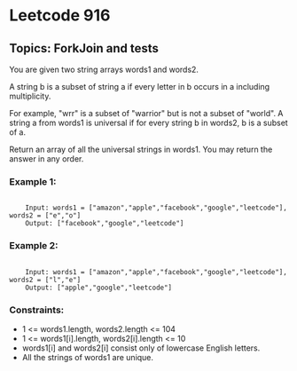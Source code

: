 # Leetcode 916
## Topics: ForkJoin and tests
You are given two string arrays words1 and words2.

A string b is a subset of string a if every letter in b occurs in a including multiplicity.

For example, "wrr" is a subset of "warrior" but is not a subset of "world".
A string a from words1 is universal if for every string b in words2, b is a subset of a.

Return an array of all the universal strings in words1. You may return the answer in any order.

 

### Example 1:

<pre><code>
    Input: words1 = ["amazon","apple","facebook","google","leetcode"], words2 = ["e","o"]
    Output: ["facebook","google","leetcode"]
</code></pre>

### Example 2:

<pre><code>
    Input: words1 = ["amazon","apple","facebook","google","leetcode"], words2 = ["l","e"]
    Output: ["apple","google","leetcode"]
</code></pre> 

### Constraints:

<ul>
    <li>1 <= words1.length, words2.length <= 104</li>
    <li>1 <= words1[i].length, words2[i].length <= 10</li>
    <li>words1[i] and words2[i] consist only of lowercase English letters.</li>
    <li>All the strings of words1 are unique.</li>
</ul>    

